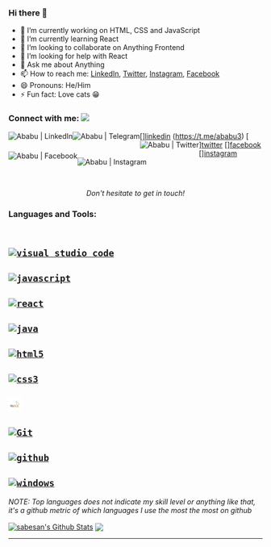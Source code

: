 ### Hi there 👋


- 🔭 I’m currently working on HTML, CSS and JavaScript
- 🌱 I’m currently learning React
- 👯 I’m looking to collaborate on Anything Frontend
- 🤔 I’m looking for help with React
- 💬 Ask me about Anything
- 📫 How to reach me: [LinkedIn](https://www.linkedin.com/in/ababu-alemu-17091519b/), [Twitter](https://twitter.com/ababualemu0), [Instagram](https://www.instagram.com/_ababu_/), [Facebook](https://www.facebook.com/ababu.alemu.3/)
- 😄 Pronouns: He/Him
- ⚡ Fun fact: Love cats 😁

### Connect with me: <img src="https://media.giphy.com/media/LnQjpWaON8nhr21vNW/giphy.gif" height="32">
[<img align="left" alt="Ababu | LinkedIn" height="22px" src="https://www.google.com/imgres?imgurl=https%3A%2F%2Fupload.wikimedia.org%2Fwikipedia%2Fcommons%2Fc%2Fca%2FLinkedIn_logo_initials.png&imgrefurl=https%3A%2F%2Fen.m.wikipedia.org%2Fwiki%2FFile%3ALinkedIn_logo_initials.png&tbnid=0CYMM5P7QFwOsM&vet=12ahUKEwi4t-zA5oLyAhUcQEIHHQ5eDgoQMygAegUIARDDAQ..i&docid=qGu_5FIOAApEiM&w=1024&h=1024&q=linkedin%20logo&ved=2ahUKEwi4t-zA5oLyAhUcQEIHHQ5eDgoQMygAegUIARDDAQ" />][linkedin](https://www.linkedin.com/in/ababu-alemu-17091519b/)
[<img align="left" alt="Ababu | Telegram" height="22px" src="./SocialLogo/Telegram.png" />][telegram](https://t.me/ababu3)
[<img align="left" alt="Ababu | Twitter" height="22px" src="./SocialLogo/Twitter.png" />][twitter](https://twitter.com/ababualemu0)
[<img align="left" alt="Ababu | Facebook" height="22px" src="./SocialLogo/Facebook.png" />][facebook](https://www.facebook.com/ababu.alemu.3/)
[<img align="left" alt="Ababu | Instagram" height="22px" src="./SocialLogo/Instagram.png" />][instagram](https://www.instagram.com/_ababu_/)

<br />
<br/>
<p align=center>
<em>Don't hesitate to get in touch!</em>
</p>

### Languages and Tools:

[<code>
<img alt="visual studio code" width="26px" src="https://img.icons8.com/fluent/240/000000/visual-studio-code-2019.png" />
</code>](https://code.visualstudio.com/)
[<code>
<img alt="javascript" width="26px" src="https://img.icons8.com/color/240/000000/javascript.png" />
</code>](https://developer.mozilla.org/en-US/docs/Web/JavaScript)
[<code>
<img alt="react" width="26px" src="https://img.icons8.com/color/240/000000/react-native.png" />
</code>](https://reactjs.org/)
[<code>
<img alt="java" width="26px" src="https://img.icons8.com/color/240/000000/java-coffee-cup-logo.png">
</code>](https://docs.oracle.com/en/java/)
[<code>
<img alt="html5" width="26px" src="https://img.icons8.com/color/240/000000/html-5.png">
</code>](https://developer.mozilla.org/en-US/docs/Web/HTML)
[<code>
<img alt="css3" width="26px" src="https://img.icons8.com/color/240/000000/css3.png">
</code>](https://developer.mozilla.org/en-US/docs/Web/CSS)
[<code>
<img alt="MySQL" width="26px" src="https://raw.githubusercontent.com/github/explore/80688e429a7d4ef2fca1e82350fe8e3517d3494d/topics/mysql/mysql.png">
</code>](https://dev.mysql.com/)
[<code>
<img alt="Git" width="26px" src="https://img.icons8.com/color/240/000000/git.png">
</code>](https://git-scm.com/)
[<code>
<img alt="github" width="26px" src="https://img.icons8.com/ios-glyphs/240/000000/github.png">
</code>](https://github.com/)
[<code>
<img alt="windows" width="26px" src="https://img.icons8.com/color/240/000000/windows-10.png">
</code>](https://www.microsoft.com/en-us/windows)
 ---

_NOTE: Top languages does not indicate my skill level or anything like that, it's a github metric of which languages I use the most the most on github_

<a href="https://github-readme-stats.ababuu.vercel.app/api?username=ababuu&show_icons=true&hide_border=true&count_private=true&include_all_commits=true&theme=radical">
<img align="center" alt="sabesan's Github Stats" src="https://github-readme-stats.ababuu.vercel.app/api?username=ababuu&show_icons=true&hide_border=true&count_private=true&include_all_commits=true&theme=radical" /></a>
<a href="https://github-readme-stats.ababuu.vercel.app/api/top-langs/?username=ababuu&layout=compact&theme=radical">
  <img align="center" src="https://github-readme-stats.ababuu.vercel.app/api/top-langs/?username=ababuu&layout=compact&theme=radical" />
</a>

---

[telegram]:(https://t.me/ababu3)
